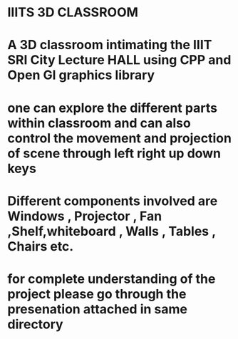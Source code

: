 # IIITS 3D CLASSROOM 

# A 3D classroom intimating the IIIT SRI City Lecture HALL using CPP and Open Gl graphics library

# one can explore the different parts within classroom and can also control the movement and projection of scene through left right up down keys 

# Different components involved are Windows , Projector , Fan ,Shelf,whiteboard , Walls , Tables , Chairs etc.

# for complete understanding of the project please go through the presenation attached in same directory 
